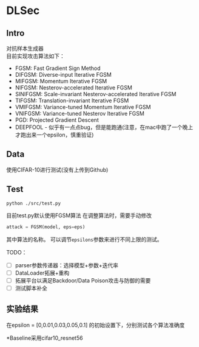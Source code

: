 # DLSec

## Intro
对抗样本生成器  
目前实现攻击算法如下：
* FGSM: Fast Gradient Sign Method
* DIFGSM: Diverse-input Iterative FGSM
* MIFGSM: Momentum Iterative FGSM
* NIFGSM: Nesterov-accelerated Iterative FGSM
* SINIFGSM: Scale-invariant Nesterov-accelerated Iterative FGSM
* TIFGSM: Translation-invariant Iterative FGSM
* VMIFGSM: Variance-tuned Momentum Iterative FGSM
* VNIFGSM: Variance-tuned Nesterov Iterative FGSM
* PGD: Projected Gradient Descent
* DEEPFOOL - 似乎有一点点bug，但是能跑通(注意，在mac中跑了一个晚上才跑出来一个epsilon，慎重验证)

## Data
使用CIFAR-10进行测试(没有上传到Github)

## Test
```shell
python ./src/test.py
```
目前test.py默认使用FGSM算法
在调整算法时，需要手动修改
```python
attack = FGSM(model, eps=eps)
```
其中算法的名称。
可以调节`epsilons`参数来进行不同上限的测试。

TODO：
- [ ] parser参数传递器：选择模型+参数+迭代率
- [ ] DataLoader拓展+重构
- [ ] 拓展平台以满足Backdoor/Data Poison攻击与防御的需要
- [ ] 测试脚本补全
## 实验结果

在epsilon = [0,0.01,0.03,0.05,0.1] 的初始设置下，分别测试各个算法准确度

*Baseline采用cifar10_resnet56
